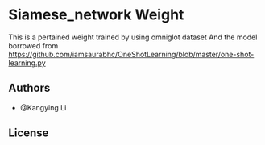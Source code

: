 # Siamese_network Weight
This is a pertained weight trained by using omniglot dataset
And the model borrowed from https://github.com/iamsaurabhc/OneShotLearning/blob/master/one-shot-learning.py

Authors
-------

- @Kangying Li 


License
-------
